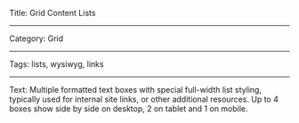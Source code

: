 Title: Grid Content Lists

---

Category: Grid

---

Tags: lists, wysiwyg, links

---

Text: Multiple formatted text boxes with special full-width list styling, typically used for internal site links, or other additional resources. Up to 4 boxes show side by side on desktop, 2 on tablet and 1 on mobile.
